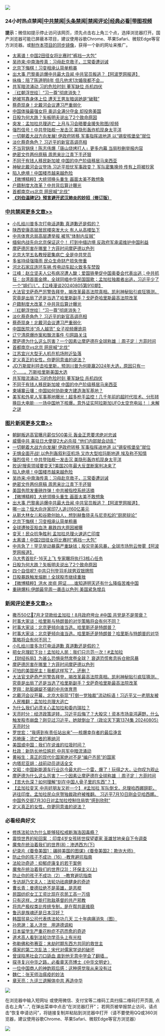![](https://raw.githubusercontent.com/jsvpn/jsproxy/dev/64photo/fqnews-qr.jpg)

<div id="tt">
<h3>24小时热点禁闻|<a href="#%E4%B8%AD%E5%85%B1%E7%A6%81%E9%97%BB%E6%9B%B4%E5%A4%9A%E6%96%87%E7%AB%A0">中共禁闻</a>|<a href="#%E5%9B%BE%E7%89%87%E6%96%B0%E9%97%BB%E6%9B%B4%E5%A4%9A%E6%96%87%E7%AB%A0">头条禁闻</a>|<a href="#%E6%96%B0%E9%97%BB%E8%AF%84%E8%AE%BA%E6%9B%B4%E5%A4%9A%E6%96%87%E7%AB%A0">禁闻评论|<a href="#%E5%BF%85%E7%9C%8B%E7%BB%8F%E5%85%B8%E5%A5%BD%E6%96%87">经典必看</a>|<a href="https://2654106.xyz/3" target="_blank">带图视频</a></h3>
<div><b>提示：</b>微信如提示停止访问该网页，须先点击右上角三个点，选择浏览器打开。国产浏览器可能已屏蔽本项目，建议使用谷歌Chrome、苹果Safari、微软Edge等官方浏览器。或<a href="%E5%88%B6%E4%BD%9Cgit%E7%A6%81%E9%97%BB%E9%95%9C%E5%83%8F.md">制作本项目的同步镜像</a>，获得一个新的网址来推广。</div>
<ul>

<li><a href="/topimagenews/20240806/2071107.md">太离谱！中国2田径女将比赛时“裤裆一大包”</a></li>
<li><a href="/topimagenews/20240806/2071222.md">吴祚来:中南海传真：习母赴京救子，三常委遭训诫</a></li>
<li><a href="/topimagenews/20240806/2071145.md">北京下悔棋！习变相承认简单粗暴</a></li>
<li><a href="/topimagenews/20240806/2071190.md">出大事 巴黎奥运爆中共最大丑闻 中共官员叛逃？【阿波罗网报道】</a></li>
<li><a href="/yule/20240806/2071072.md">咏梅：陪了陈道明8年 但凡他求1次婚我都不会…</a></li>
<li><a href="/cbnews/20240806/2071070.md">共军暗流涌动 习的危险时刻 董军缺位 杀机四伏</a></li>
<li><a href="/cbnews/20240806/2071218.md">〖红朝浮世绘〗“习一尊”彻底消失？</a></li>
<li><a href="/yule/20240806/2071074.md">她被骂靠身体上位 遭天王男友暗讽她是“破鞋”</a></li>
<li><a href="/cbnews/20240806/2071148.md">蔡奇现身！北戴河会议遭习严重弱化</a></li>
<li><a href="/cnnews/20240806/2071136.md">中国体操最强女将 奥运全满分夺金 却投奔美国</a></li>
<li><a href="/topimagenews/20240806/2071060.md">日股为何大跌？矢板明夫说出了2个致命原因</a></li>
<li><a href="/ccpdope/20240806/2071068.md">突发：孟加拉总理逃亡 上月与习会晤要金援失败图/视频</a></li>
<li><a href="/topimagenews/20240806/2071234.md">强烈信号！中共登陆舰一发击沉 美隐形轰炸机现身太平洋</a></li>
<li><a href="/topimagenews/20240806/2071283.md">一切朝着大战方向发展! 伊政府转移 军事指挥进地道 以“锡安核堡垒”就位</a></li>
<li><a href="/cbnews/20240806/2071167.md">淡化蔡奇角色？ 习近平的新官高调亮相</a></li>
<li><a href="/baitai/20240806/2071343.md">不当背锅侠！陈志伟爆「唐山烧烤打人」更多内幕 当局秒删举报内容</a></li>
<li><a href="/topimagenews/20240806/2071208.md">绝密文件两份原稿 周恩来比江青下手还狠</a></li>
<li><a href="/cbnews/20240806/2071036.md">不同于有钱人移民新加坡 中国的中产阶级移居马来西亚</a></li>
<li><a href="/baitai/20240806/2071292.md">神秘北戴河会议登场 习近平担忧军事政变？ 军队密集换帅 传有上将被抄家</a></li>
<li><a href="/topimagenews/20240806/2071223.md">陷入绝境！中国楼市越来越危险</a></li>
<li><a href="/topimagenews/20240806/2071191.md">【微博精粹】大统领换头重生 画面太美不敢想象</a></li>
<li><a href="/cbnews/20240806/2071235.md">户籍制度大改革？中共背后算计曝光</a></li>
<li><a href="/cbnews/20240806/2071115.md">首都南京vs北京 网民喊“北伐”</a></li>
<li><b><a href="/comments/20200207/1272816.md" target="_blank">《刘伯温碑记》预言避开武汉肺炎的妙招（修订版）</a></b></li>
</ul>
</div>

<div class="catlist">
<h3><a href="/cbnews/" target="_blank">中共禁闻</a><span><a href="/cbnews/" target="_blank" rel="nofollow">更多文章>></a></span></h3>
<ul>
<li><a href="/comments/20240806/2071421.md" target="_blank">小扎给川普多次打电话道歉 真道歉还是假的？</a></li>
<li><a href="/cbnews/20240806/2071366.md" target="_blank">陕西安康高层居民楼突发大火 有人从高楼坠下</a></li>
<li><a href="/cbnews/20240806/2071365.md" target="_blank">中共体育总局高层遭举报 被骂“体制内反贼”</a></li>
<li><a href="/cbnews/20240806/2071350.md" target="_blank">缅甸内战先向北京保证这个！ 打到中缅边境 反政府军承诺维护中国利益</a></li>
<li><a href="/comments/20240806/2071333.md" target="_blank">摩萨德厉害在哪里？方菲时间摩萨德以色列</a></li>
<li><a href="/cbnews/20240806/2071284.md" target="_blank">北京大学五名教授密集病亡 全是中共党员</a></li>
<li><a href="/cbnews/20240806/2071255.md" target="_blank">多省持续强降雨 民众生命财产损失惨重</a></li>
<li><a href="/cbnews/20240806/2071254.md" target="_blank">河北石家庄连环车祸 传电动车起火致多车焚毁</a></li>
<li><a href="/cbnews/20240806/2071252.md" target="_blank">江峰：赵立坚夫人公布病况遭人酸；爱国铁拳促中国奥委会代表出逃；中共抓狂：台湾首面金牌，全球同唱中华民国国歌；孟加拉独裁者出逃，习近平少了一个“姐们儿”。【江峰漫谈20240805第910期】</a></li>
<li><a href="/comments/20240806/2071241.md" target="_blank">大法官戈萨奇严厉警告拜登，揭改革最高法院真相。凯利神秘贴引疯狂猜测，究竟是出局了还是当选了哈里斯副手？戈萨奇哈里斯最高法院改革</a></li>
<li><a href="/cbnews/20240806/2071235.md" target="_blank">户籍制度大改革？中共背后算计曝光</a></li>
<li><a href="/cbnews/20240806/2071218.md" target="_blank">〖红朝浮世绘〗“习一尊”彻底消失？</a></li>
<li><a href="/cbnews/20240806/2071167.md" target="_blank">淡化蔡奇角色？ 习近平的新官高调亮相</a></li>
<li><a href="/cbnews/20240806/2071148.md" target="_blank">蔡奇现身！北戴河会议遭习严重弱化</a></li>
<li><a href="/cbnews/20240806/2071147.md" target="_blank">中国医院涉“杀人越货” 女子视频爆诡异</a></li>
<li><a href="/cbnews/20240806/2071146.md" target="_blank">辽宁清原爆炸案和飘流事件 引网路关注</a></li>
<li><a href="/comments/20240806/2071124.md" target="_blank">摩萨德为什么这么厉害？一个因素让摩萨德在全球称雄 ｜周子定｜方菲时间</a></li>
<li><a href="/cbnews/20240806/2071115.md" target="_blank">首都南京vs北京 网民喊“北伐”</a></li>
<li><a href="/cbnews/20240806/2071108.md" target="_blank">江苏宜兴大型无人机在机场附近坠落</a></li>
<li><a href="/comments/20240806/2071105.md" target="_blank">定义真正的女性，你更同意谁的说法？</a></li>
<li><a href="/comments/20240806/2071093.md" target="_blank">JD万斯犀利抨击哈里斯，预测川普为何能赢2024年大选，原因只有一个……。万斯哈里斯美国大选</a></li>
<li><a href="/cbnews/20240806/2071070.md" target="_blank">共军暗流涌动 习的危险时刻 董军缺位 杀机四伏</a></li>
<li><a href="/cbnews/20240806/2071036.md" target="_blank">不同于有钱人移民新加坡 中国的中产阶级移居马来西亚</a></li>
<li><a href="/cbnews/20240805/2070966.md" target="_blank">柬埔寨云壤：中国如何协助柬方建造海军基地？</a></li>
<li><a href="/comments/20240805/2070944.md" target="_blank">美军和外星人军事基地曝光！超多枪手监控！几千年前的超时代技术、分形转换巨大电能⋯一场中国地下核爆，意外证实阿拉斯加UFO太空充电站！｜未解之谜</a></li>

</ul>
</div>
<div class="catlist">
<h3><a href="/topimagenews/" target="_blank">图片新闻</a><span><a href="/topimagenews/" target="_blank" rel="nofollow">更多文章>></a></span></h3>
<ul>
<li><a href="/topimagenews/20240806/2071418.md" target="_blank">朝鲜叛逃高官曝月薪仅500美元 轰金正恩要求绝对忠诚</a></li>
<li><a href="/topimagenews/20240806/2071390.md" target="_blank">威慑中共 美驻日大使提2大必杀技 “他们内部就会动乱”</a></li>
<li><a href="/topimagenews/20240806/2071283.md" target="_blank">一切朝着大战方向发展! 伊政府转移 军事指挥进地道 以“锡安核堡垒”就位</a></li>
<li><a href="/topimagenews/20240806/2071282.md" target="_blank">无惧全面开战! 以色列轰叙利亚机场 又炸大型哈玛斯地道 埃及称不知情</a></li>
<li><a href="/topimagenews/20240806/2071234.md" target="_blank">强烈信号！中共登陆舰一发击沉 美隐形轰炸机现身太平洋</a></li>
<li><a href="/topimagenews/20240806/2071233.md" target="_blank">败诉!搜索领域要变天?美国20年最大反垄断案判决来了</a></li>
<li><a href="/topimagenews/20240806/2071223.md" target="_blank">陷入绝境！中国楼市越来越危险</a></li>
<li><a href="/topimagenews/20240806/2071222.md" target="_blank">吴祚来:中南海传真：习母赴京救子，三常委遭训诫</a></li>
<li><a href="/topimagenews/20240806/2071208.md" target="_blank">绝密文件两份原稿 周恩来比江青下手还狠</a></li>
<li><a href="/topimagenews/20240806/2071192.md" target="_blank">美国务院发重磅炸弹！中共被指控系统活摘</a></li>
<li><a href="/topimagenews/20240806/2071191.md" target="_blank">【微博精粹】大统领换头重生 画面太美不敢想象</a></li>
<li><a href="/topimagenews/20240806/2071190.md" target="_blank">出大事 巴黎奥运爆中共最大丑闻 中共官员叛逃？【阿波罗网报道】</a></li>
<li><a href="/topimagenews/20240806/2071166.md" target="_blank">哪一出？恒大向许家印7人追讨60亿美元</a></li>
<li><a href="/topimagenews/20240806/2071164.md" target="_blank">从斯大林女儿和谷歌创始人，想到赫鲁晓夫与尼克松的“厨房辩论”</a></li>
<li><a href="/topimagenews/20240806/2071145.md" target="_blank">北京下悔棋！习变相承认简单粗暴</a></li>
<li><a href="/topimagenews/20240806/2071132.md" target="_blank">全球遭殃亚股血洗 暴跌四大原因被曝</a></li>
<li><a href="/topimagenews/20240806/2071114.md" target="_blank">变天！民众抗争胜利 孟加拉总理火速逃亡印度</a></li>
<li><a href="/topimagenews/20240806/2071107.md" target="_blank">太离谱！中国2田径女将比赛时“裤裆一大包”</a></li>
<li><a href="/topimagenews/20240806/2071098.md" target="_blank">中共急了！罕见举动暴露严重缺钱；股灾完美风暴，全球市场愁云惨雾【阿波罗网报道】</a></li>
<li><a href="/topimagenews/20240806/2071082.md" target="_blank">乌大秀首批F-16天上飞 专家曝将执行3核心任务</a></li>
<li><a href="/topimagenews/20240806/2071060.md" target="_blank">日股为何大跌？矢板明夫说出了2个致命原因</a></li>
<li><a href="/topimagenews/20240805/2070964.md" target="_blank">四个自信呢? 中共只刊登羽毛球男双银牌照</a></li>
<li><a href="/topimagenews/20240805/2070820.md" target="_blank">日股暴跌触发熔断！全球股市继续重挫</a></li>
<li><a href="/topimagenews/20240805/2070798.md" target="_blank">【微博精粹】洪水 炭疽 网证……谁知道明天还有什么降临苦难中国</a></li>
<li><a href="/topimagenews/20240805/2070797.md" target="_blank">重磅爆料:伊朗最早周一袭击以色列 美国紧急增兵</a></li>

</ul>
</div>
<div class="catlist">
<h3><a href="/comments/" target="_blank">新闻评论</a><span><a href="/comments/" target="_blank" rel="nofollow">更多文章>></a></span></h3>
<ul>
<li><a href="/comments/20240807/2071450.md" target="_blank">撒币50亿💸7月才贷款给孟加拉！8月政府垮台 #中国 共党是不是带衰？</a></li>
<li><a href="/comments/20240806/2071432.md" target="_blank">时事大家谈：哈里斯与特朗普的对华策略将会有何不同？</a></li>
<li><a href="/comments/20240806/2071431.md" target="_blank">时事大家谈：北京更倾向谁当选，哈里斯还是特朗普？</a></li>
<li><a href="/comments/20240806/2071430.md" target="_blank">时事大家谈：北京更倾向谁当选，哈里斯还是特朗普？哈里斯与特朗普的对华策略将会有何不同？</a></li>
<li><a href="/comments/20240806/2071421.md" target="_blank">小扎给川普多次打电话道歉 真道歉还是假的？</a></li>
<li><a href="/comments/20240806/2071389.md" target="_blank">把女总理赶下台！孟加拉人民：我们只示范一次！#孟加拉</a></li>
<li><a href="/comments/20240806/2071378.md" target="_blank">【财经拆局】为甚么恐惧突然席卷全球？ 衰退恐慌套息拆仓掀风暴</a></li>
<li><a href="/comments/20240806/2071333.md" target="_blank">摩萨德厉害在哪里？方菲时间摩萨德以色列</a></li>
<li><a href="/comments/20240806/2071258.md" target="_blank">可怕的美国民主！我都这样写了，还删？</a></li>
<li><a href="/comments/20240806/2071241.md" target="_blank">大法官戈萨奇严厉警告拜登，揭改革最高法院真相。凯利神秘贴引疯狂猜测，究竟是出局了还是当选了哈里斯副手？戈萨奇哈里斯最高法院改革</a></li>
<li><a href="/comments/20240806/2071224.md" target="_blank">罗翔：肮脏龌龊不堪的中共体育界</a></li>
<li><a href="/comments/20240806/2071221.md" target="_blank">北戴河会议开幕，北京大街现“打倒一党独裁”流动标语！习近平又一老朋友被人民推翻：孟加拉总理大逃亡</a></li>
<li><a href="/comments/20240806/2071194.md" target="_blank">为什么我们必须关心孟加拉和委内瑞拉？</a></li>
<li><a href="/comments/20240806/2071187.md" target="_blank">天亮时分：经济政策逆转，习近平后悔了？大股灾！资本市场哀鸿遍野，什么触发股市崩盘？刚见过习近平，她就倒台了（政论天下第1374集 20240805）天亮时分</a></li>
<li><a href="/comments/20240806/2071172.md" target="_blank">罗世宏：“我感到有责任站出来”──核爆幸存者的最后诤言</a></li>
<li><a href="/comments/20240806/2071171.md" target="_blank">苏暁康：流亡者的塞纳河</a></li>
<li><a href="/comments/20240806/2071170.md" target="_blank">美国或中国：我们在说谁的垃圾时间？</a></li>
<li><a href="/comments/20240806/2071152.md" target="_blank">杜政：新防长地位尴尬 中共军中暗流涌动</a></li>
<li><a href="/comments/20240806/2071151.md" target="_blank">黄裕生：真正的现代化国家绝对不是“编户齐民”的国家</a></li>
<li><a href="/comments/20240806/2071150.md" target="_blank">内塔尼亚胡：战前动员讲话全文</a></li>
<li><a href="/comments/20240806/2071144.md" target="_blank">文昭：中国新能源车行业迄今最大的一个雷，爆了！玩得之大，让你叹为观止</a></li>
<li><a href="/comments/20240806/2071124.md" target="_blank">摩萨德为什么这么厉害？一个因素让摩萨德在全球称雄 ｜周子定｜方菲时间</a></li>
<li><a href="/comments/20240806/2071113.md" target="_blank">【苦大仇深？如何理解“刻在中国人骨子里的东西”？ 】</a></li>
<li><a href="/comments/20240806/2071106.md" target="_blank">【孟加拉变天 中共好朋友又折一个】 #孟加拉 军队倒戈，总理哈西娜辞职，逃往印度。孟加拉民众庆贺独裁政府被推翻。 习近平7月10日刚会见哈西娜。 中国外交部7月30日对孟加拉控制住局势“感到欣慰”</a></li>
<li><a href="/comments/20240806/2071105.md" target="_blank">定义真正的女性，你更同意谁的说法？</a></li>

</ul>
</div>

<div class="catlist">
<h3>必看经典好文</h3>
<ul>
<li><a href="/cbnews/20220601/1740227.md" target="_blank">修炼法轮功为什么能够轻松戒断海洛因毒瘾？</a></li>
<li><a href="/comments/20210307/1499941.md" target="_blank">震惊世界的轮回案 ：印度4岁女孩转世探望婆家 圣雄甘地亲自下令调查</a></li>
<li><a href="/topimagenews/20180527/948714.md" target="_blank">魔鬼在统治着我们的世界(8)：渗透西方(下)</a></li>
<li><a href="/comments/20210123/1473011.md" target="_blank">纪录片《蚕食美国1：碾碎美国的图谋》《蚕食美国2：欺诈大师》</a></li>
<li><a href="/comments/20231004/1942361.md" target="_blank">防止你的孩子不成功（16）-教育避坑指南</a></li>
<li><a href="/cbnews/20220708/1755180.md" target="_blank">法轮功奇迹：抑郁症康复的若干案例</a></li>
<li><a href="/ssgc/20180904/993719.md" target="_blank">魔鬼在统治着我们的世界(23)：环保主义(上)</a></li>
<li><a href="/comments/20230917/1933753.md" target="_blank">防止你的孩子不成功（2） &#8211;教育避坑指南</a></li>
<li><a href="/comments/20221226/1827998.md" target="_blank">专访胡乃文夫人：法轮功祛病健身的奇迹</a></li>
<li><a href="/comments/20220727/1763613.md" target="_blank">曹长青：曼德拉绝不是英雄，是恶棍</a></li>
<li><a href="/lifebaike/20200515/1328783.md" target="_blank">民国纺织女工工资比现在农民工高一万倍</a></li>
<li><a href="/comments/20220127/1684835.md" target="_blank">只有这样，才能打败敌基督的共产邪教</a></li>
<li><a href="/comments/20231214/1974138.md" target="_blank">将共产极权类比传统专制，是在帮共匪维稳</a></li>
<li><a href="/comments/20220814/1771410.md" target="_blank">鲁迅是族魂还是日本汉奸？</a></li>
<li><a href="/comments/20230427/1875415.md" target="_blank">韩国贸易公司代表炼法轮功几天 三十年病痛消失（图）</a></li>
<li><a href="/comments/20210216/1488350.md" target="_blank">孙思邈：圣人济世　用道德调和</a></li>
<li><a href="/comments/20210324/1511732.md" target="_blank">日本留学生严重花粉症不药而愈的奇迹</a></li>
<li><a href="/comments/20200227/1284657.md" target="_blank">道术高人看到法轮功学员头上有光柱</a></li>
<li><a href="/tculture/20200911/132247.md" target="_blank">弥勒佛和弥赛亚：末劫时期东西方共同的救世主</a></li>
<li><a href="/tculture/20181126/1037279.md" target="_blank">儒家的第二次乱法：宋代对儒家学说的破坏</a></li>
<li><a href="/topimagenews/20200928/1404412.md" target="_blank">曾误陷黑社会刀口舔血 直到他无意中学会了翻墙&#8230;</a></li>
<li><a href="/comments/20220808/1768773.md" target="_blank">探寻复兴中华之路，必看章天亮博士《中华文明史》</a></li>
<li><a href="/comments/20230301/1854831.md" target="_blank">一位中国商人的神韵观后感：这种感觉我从来没有过</a></li>
<li><a href="/comments/20200224/1282494.md" target="_blank">魏仁：张天师治瘟疫的妙法</a></li>
<li><a href="/comments/20131119/1029445.md" target="_blank">章天亮：九评三退解体中共 再造中华</a></li>

</ul>
</div>

![](https://raw.githubusercontent.com/jsvpn/jsproxy/dev/64photo/fqnews-qr.jpg)

在浏览器中输入短网址 或使用微信、支付宝等二维码工具扫描二维码打开页面, 点击右上角"...", 在弹出菜单中点击“在浏览器打开”； 若网页被举报禁止访问，请点击“恢复申请访问”，将链接复制并粘贴到浏览器中打开（请不要使用QQ或360浏览器，建议使用谷歌Chrome、苹果Safari、微软Edge等官方浏览器）

![](https://raw.githubusercontent.com/jsvpn/jsproxy/dev/64photo/wx.jpg)